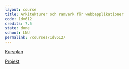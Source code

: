 ```yaml
---
layout: course
title: Arkitekturer och ramverk för webbapplikationer
code: 1dv612
credits: 7.5
state: done
school: LNU
permalink: /courses/1dv612/
---
```


[Kursplan](/files/courseplan/1dv612.pdf)

[Projekt]()